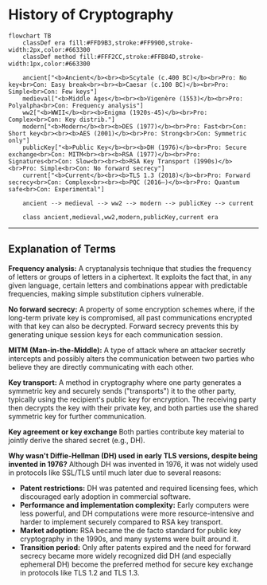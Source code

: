 # History of Cryptography

```mermaid
flowchart TB
    classDef era fill:#FFD9B3,stroke:#FF9900,stroke-width:2px,color:#663300
    classDef method fill:#FFF2CC,stroke:#FFB84D,stroke-width:1px,color:#663300

    ancient["<b>Ancient</b><br><b>Scytale (c.400 BC)</b><br>Pro: No key<br>Con: Easy break<br><br><b>Caesar (c.100 BC)</b><br>Pro: Simple<br>Con: Few keys"]
    medieval["<b>Middle Ages</b><br><b>Vigenère (1553)</b><br>Pro: Polyalpha<br>Con: Frequency analysis"]
    ww2["<b>WWII</b><br><b>Enigma (1920s-45)</b><br>Pro: Complex<br>Con: Key distrib."]
    modern["<b>Modern</b><br><b>DES (1977)</b><br>Pro: Fast<br>Con: Short key<br><br><b>AES (2001)</b><br>Pro: Strong<br>Con: Symmetric only"]
    publicKey["<b>Public Key</b><br><b>DH (1976)</b><br>Pro: Secure exchange<br>Con: MITM<br><br><b>RSA (1977)</b><br>Pro: Signatures<br>Con: Slow<br><br><b>RSA Key Transport (1990s)</b><br>Pro: Simple<br>Con: No forward secrecy"]
    current["<b>Current</b><br><b>TLS 1.3 (2018)</b><br>Pro: Forward secrecy<br>Con: Complex<br><br><b>PQC (2016–)</b><br>Pro: Quantum safe<br>Con: Experimental"]

    ancient --> medieval --> ww2 --> modern --> publicKey --> current

    class ancient,medieval,ww2,modern,publicKey,current era
```

---

## Explanation of Terms

**Frequency analysis:**
A cryptanalysis technique that studies the frequency of letters or groups of letters in a ciphertext. It exploits the fact that, in any given language, certain letters and combinations appear with predictable frequencies, making simple substitution ciphers vulnerable.

**No forward secrecy:**
A property of some encryption schemes where, if the long-term private key is compromised, all past communications encrypted with that key can also be decrypted. Forward secrecy prevents this by generating unique session keys for each communication session.

**MITM (Man-in-the-Middle):**
A type of attack where an attacker secretly intercepts and possibly alters the communication between two parties who believe they are directly communicating with each other.

**Key transport:**
A method in cryptography where one party generates a symmetric key and securely sends ("transports") it to the other party, typically using the recipient's public key for encryption. The receiving party then decrypts the key with their private key, and both parties use the shared symmetric key for further communication.

**Key agreement or key exchange**
Both parties contribute key material to jointly derive the shared secret (e.g., DH).

**Why wasn't Diffie-Hellman (DH) used in early TLS versions, despite being invented in 1976?**
Although DH was invented in 1976, it was not widely used in protocols like SSL/TLS until much later due to several reasons:

- **Patent restrictions:** DH was patented and required licensing fees, which discouraged early adoption in commercial software.
- **Performance and implementation complexity:** Early computers were less powerful, and DH computations were more resource-intensive and harder to implement securely compared to RSA key transport.
- **Market adoption:** RSA became the de facto standard for public key cryptography in the 1990s, and many systems were built around it.
- **Transition period:** Only after patents expired and the need for forward secrecy became more widely recognized did DH (and especially ephemeral DH) become the preferred method for secure key exchange in protocols like TLS 1.2 and TLS 1.3.
